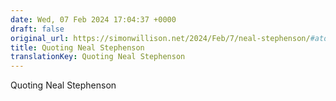 ```yaml
---
date: Wed, 07 Feb 2024 17:04:37 +0000
draft: false
original_url: https://simonwillison.net/2024/Feb/7/neal-stephenson/#atom-everything
title: Quoting Neal Stephenson
translationKey: Quoting Neal Stephenson
---
```


Quoting Neal Stephenson